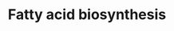 ---
annotations:
- id: PW:0000029
  parent: classic metabolic pathway
  type: Pathway Ontology
  value: fatty acid biosynthetic pathway
authors:
- Kdahlquist
- MaintBot
- Michiel
- AlexanderPico
- Evelo
- Bassetfrog
- Jildau
- MartijnVanIersel
- Egonw
- Mkutmon
- Fehrhart
- Khanspers
- DeSl
- Eweitz
description: 'Fatty acid synthesis is the creation of fatty acids from acetyl-CoA
  and NADPH through the action of enzymes called fatty acid synthases. This process
  takes place in the cytoplasm of the cell. Most of the acetyl-CoA which is converted
  into fatty acids is derived from carbohydrates via the glycolytic pathway. Source:
  [https://en.wikipedia.org/wiki/Fatty_acid_synthesis Wikipedia]  Proteins on this
  pathway have targeted assays available via the [https://assays.cancer.gov/available_assays?wp_id=WP357
  CPTAC Assay Portal]'
last-edited: 2021-05-22
organisms:
- Homo sapiens
redirect_from:
- /index.php/Pathway:WP357
- /instance/WP357
- /instance/WP357_rr121828
revision: r121828
schema-jsonld:
- '@context': https://schema.org/
  '@id': https://wikipathways.github.io/pathways/WP357.html
  '@type': Dataset
  creator:
    '@type': Organization
    name: WikiPathways
  description: 'Fatty acid synthesis is the creation of fatty acids from acetyl-CoA
    and NADPH through the action of enzymes called fatty acid synthases. This process
    takes place in the cytoplasm of the cell. Most of the acetyl-CoA which is converted
    into fatty acids is derived from carbohydrates via the glycolytic pathway. Source:
    [https://en.wikipedia.org/wiki/Fatty_acid_synthesis Wikipedia]  Proteins on this
    pathway have targeted assays available via the [https://assays.cancer.gov/available_assays?wp_id=WP357
    CPTAC Assay Portal]'
  keywords:
  - 3-L-Hydroxyacyl-CoA
  - 3-ketoacyl-CoA
  - ACAA2
  - ACACA
  - ACACB
  - ACAS2
  - ACLY
  - ACSL1
  - ACSL3
  - ACSL4
  - ACSL5
  - ACSL6
  - Acetoacetyl-ACP
  - Acetyl-ACP
  - Acetyl-CoA
  - Acetyl-synthase
  - Acyl-CoA (n+2)
  - Butyryl-ACP
  - Citrate
  - Crotonoyl-ACP
  - DECR1
  - ECH1
  - ECHDC1
  - ECHDC2
  - ECHDC3
  - ECHS1
  - FASN
  - HADHSC
  - Long-Chain fatty acid
  - MECR
  - Malonyl-ACP
  - Malonyl-CoA
  - Oxaloacetate
  - PC
  - PECR
  - Palmitate
  - Palmitoyl-ACP
  - SCD
  - pyruvate
  license: CC0
  name: Fatty acid biosynthesis
seo: CreativeWork
title: Fatty acid biosynthesis
wpid: WP357
---
